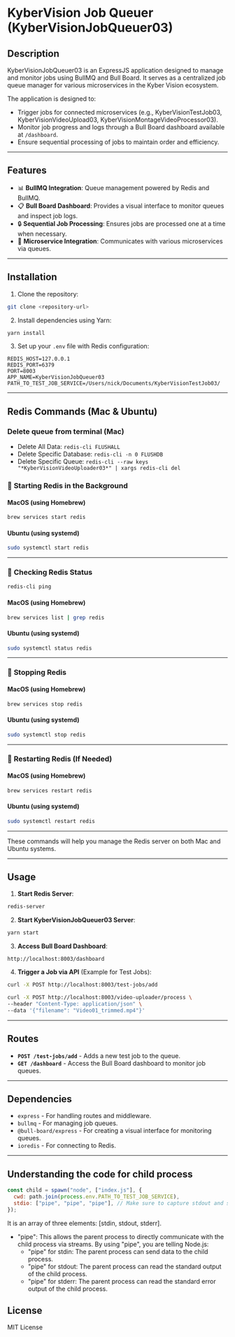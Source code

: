 # KyberVision Job Queuer (KyberVisionJobQueuer03)

## Description

KyberVisionJobQueuer03 is an ExpressJS application designed to manage and monitor jobs using BullMQ and Bull Board. It serves as a centralized job queue manager for various microservices in the Kyber Vision ecosystem.

The application is designed to:

- Trigger jobs for connected microservices (e.g., KyberVisionTestJob03, KyberVisionVideoUpload03, KyberVisionMontageVideoProcessor03).
- Monitor job progress and logs through a Bull Board dashboard available at `/dashboard`.
- Ensure sequential processing of jobs to maintain order and efficiency.

---

## Features

- 📊 **BullMQ Integration**: Queue management powered by Redis and BullMQ.
- 📋 **Bull Board Dashboard**: Provides a visual interface to monitor queues and inspect job logs.
- 🔒 **Sequential Job Processing**: Ensures jobs are processed one at a time when necessary.
- 🔗 **Microservice Integration**: Communicates with various microservices via queues.

---

## Installation

1. Clone the repository:

```bash
git clone <repository-url>
```

2. Install dependencies using Yarn:

```bash
yarn install
```

3. Set up your `.env` file with Redis configuration:

```
REDIS_HOST=127.0.0.1
REDIS_PORT=6379
PORT=8003
APP_NAME=KyberVisionJobQueuer03
PATH_TO_TEST_JOB_SERVICE=/Users/nick/Documents/KyberVisionTestJob03/
```

---

## Redis Commands (Mac & Ubuntu)

### Delete queue from terminal (Mac)

- Delete All Data: `redis-cli FLUSHALL`
- Delete Specific Database: `redis-cli -n 0 FLUSHDB`
- Delete Specific Queue: `redis-cli --raw keys "*KyberVisionVideoUploader03*" | xargs redis-cli del`

### 📌 **Starting Redis in the Background**

#### MacOS (using Homebrew)

```bash
brew services start redis
```

#### Ubuntu (using systemd)

```bash
sudo systemctl start redis
```

---

### 📌 **Checking Redis Status**

```bash
redis-cli ping
```

#### MacOS (using Homebrew)

```bash
brew services list | grep redis
```

#### Ubuntu (using systemd)

```bash
sudo systemctl status redis
```

---

### 📌 **Stopping Redis**

#### MacOS (using Homebrew)

```bash
brew services stop redis
```

#### Ubuntu (using systemd)

```bash
sudo systemctl stop redis
```

---

### 📌 **Restarting Redis (If Needed)**

#### MacOS (using Homebrew)

```bash
brew services restart redis
```

#### Ubuntu (using systemd)

```bash
sudo systemctl restart redis
```

---

These commands will help you manage the Redis server on both Mac and Ubuntu systems.

---

## Usage

1. **Start Redis Server**:

```bash
redis-server
```

2. **Start KyberVisionJobQueuer03 Server**:

```bash
yarn start
```

3. **Access Bull Board Dashboard**:

```
http://localhost:8003/dashboard
```

4. **Trigger a Job via API** (Example for Test Jobs):

```bash
curl -X POST http://localhost:8003/test-jobs/add
```

```bash
curl -X POST http://localhost:8003/video-uploader/process \
--header "Content-Type: application/json" \
--data '{"filename": "Video01_trimmed.mp4"}'
```

---

## Routes

- **`POST /test-jobs/add`** - Adds a new test job to the queue.
- **`GET /dashboard`** - Access the Bull Board dashboard to monitor job queues.

---

## Dependencies

- `express` - For handling routes and middleware.
- `bullmq` - For managing job queues.
- `@bull-board/express` - For creating a visual interface for monitoring queues.
- `ioredis` - For connecting to Redis.

---

## Understanding the code for child process

```js
const child = spawn("node", ["index.js"], {
  cwd: path.join(process.env.PATH_TO_TEST_JOB_SERVICE),
  stdio: ["pipe", "pipe", "pipe"], // Make sure to capture stdout and stderr
});
```

It is an array of three elements: [stdin, stdout, stderr].

- "pipe": This allows the parent process to directly communicate with the child process via streams. By using "pipe", you are telling Node.js:
  - "pipe" for stdin: The parent process can send data to the child process.
  - "pipe" for stdout: The parent process can read the standard output of the child process.
  - "pipe" for stderr: The parent process can read the standard error output of the child process.

## License

MIT License
